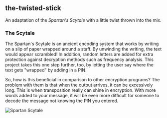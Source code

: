 the-twisted-stick
-
An adaptation of the *Spartan's Scytale* with a little twist thrown into the mix.

### The Scytale

The Spartan's Scytale is an ancient encoding system that works by writing on a slip of paper wrapped around a staff. By unwinding the writing, the text would appear scrambled! In addition, random letters are added for extra protection against decryption methods such as frequency analysis. This project takes this one step further, too, by letting the user say where the text gets "wrapped" by adding in a PIN.

So, how is this beneficial in comparison to other encryption programs? The problem with them is that when the output arrives, it can be excessively long. This is when transposition really can shine in encryption. With more words added to your message, it will be even more difficult for someone to decode the message not knowing the PIN you entered.

![Spartan Scytale](https://upload.wikimedia.org/wikipedia/commons/5/51/Skytale.png)
